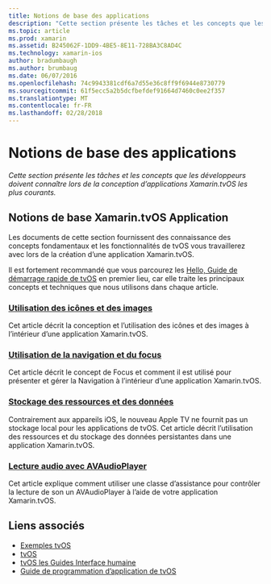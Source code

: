 ```yaml
---
title: Notions de base des applications
description: "Cette section présente les tâches et les concepts que les développeurs doivent connaître lors de la conception d’applications Xamarin.tvOS les plus courants."
ms.topic: article
ms.prod: xamarin
ms.assetid: B245062F-1DD9-4BE5-8E11-728BA3C8AD4C
ms.technology: xamarin-ios
author: bradumbaugh
ms.author: brumbaug
ms.date: 06/07/2016
ms.openlocfilehash: 74c9943381cdf6a7d55e36c8ff9f6944e8730779
ms.sourcegitcommit: 61f5ecc5a2b5dcfbefdef91664d7460c0ee2f357
ms.translationtype: MT
ms.contentlocale: fr-FR
ms.lasthandoff: 02/28/2018
---
```

# <a name="application-fundamentals"></a>Notions de base des applications

_Cette section présente les tâches et les concepts que les développeurs doivent connaître lors de la conception d’applications Xamarin.tvOS les plus courants._

<a name="Xamarin.tvOS-Application-Fundamentals" />

## <a name="xamarintvos-application-fundamentals"></a>Notions de base Xamarin.tvOS Application

Les documents de cette section fournissent des connaissance des concepts fondamentaux et les fonctionnalités de tvOS vous travaillerez avec lors de la création d’une application Xamarin.tvOS.

Il est fortement recommandé que vous parcourez les [Hello, Guide de démarrage rapide de tvOS](~/ios/tvos/get-started/hello-tvos.md) en premier lieu, car elle traite les principaux concepts et techniques que nous utilisons dans chaque article.

<a name="Working-with-Icons-and-Images" />

### <a name="working-with-icons-and-imagesiostvosapp-fundamentalsicons-imagesmd"></a>[Utilisation des icônes et des images](~/ios/tvos/app-fundamentals/icons-images.md)

Cet article décrit la conception et l’utilisation des icônes et des images à l’intérieur d’une application Xamarin.tvOS.

<a name="Working-with-Navigation-and-Focus" />

### <a name="working-with-navigation-and-focusiostvosapp-fundamentalsnavigation-focusmd"></a>[Utilisation de la navigation et du focus](~/ios/tvos/app-fundamentals/navigation-focus.md)

Cet article décrit le concept de Focus et comment il est utilisé pour présenter et gérer la Navigation à l’intérieur d’une application Xamarin.tvOS.

<a name="Resources-and-Data-Storage" />

### <a name="resources-and-data-storageiostvosapp-fundamentalsresources-data-storagemd"></a>[Stockage des ressources et des données](~/ios/tvos/app-fundamentals/resources-data-storage.md)

Contrairement aux appareils iOS, le nouveau Apple TV ne fournit pas un stockage local pour les applications de tvOS. Cet article décrit l’utilisation des ressources et du stockage des données persistantes dans une application Xamarin.tvOS.

<a name="Playing-Sound-with-AVAudioPlayer" />

### <a name="playing-sound-with-avaudioplayeriostvosapp-fundamentalssoundsmd"></a>[Lecture audio avec AVAudioPlayer](~/ios/tvos/app-fundamentals/sounds.md)

Cet article explique comment utiliser une classe d’assistance pour contrôler la lecture de son un AVAudioPlayer à l’aide de votre application Xamarin.tvOS.

## <a name="related-links"></a>Liens associés

- [Exemples tvOS](https://developer.xamarin.com/samples/tvos/all/)
- [tvOS](https://developer.apple.com/tvos/)
- [tvOS les Guides Interface humaine](https://developer.apple.com/tvos/human-interface-guidelines/)
- [Guide de programmation d’application de tvOS](https://developer.apple.com/library/prerelease/tvos/documentation/General/Conceptual/AppleTV_PG/)
